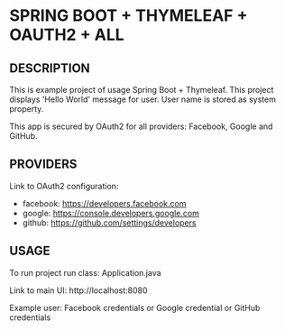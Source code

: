 SPRING BOOT + THYMELEAF + OAUTH2 + ALL
======================================


DESCRIPTION
-----------

This is example project of usage Spring Boot + Thymeleaf.
This project displays 'Hello World' message for user.
User name is stored as system property.

This app is secured by OAuth2 for all providers: Facebook, Google and GitHub.


PROVIDERS
--------

Link to OAuth2 configuration:
- facebook: https://developers.facebook.com
- google: https://console.developers.google.com
- github: https://github.com/settings/developers
  

USAGE
-----

To run project run class: 
Application.java

Link to main UI:
http://localhost:8080

Example user:
Facebook credentials
or
Google credential
or
GitHub credentials